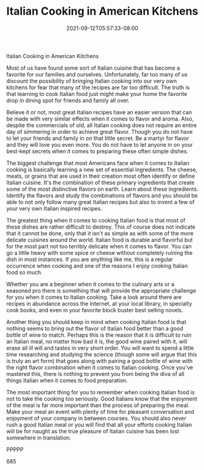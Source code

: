 ﻿---
title: "Italian Cooking in American Kitchens"
date: 2021-09-12T05:57:33-08:00
description: "TXT Tips for Web Success"
featured_image: "/images/TXT.jpg"
tags: ["TXT"]
---

Italian Cooking in American Kitchens

Most of us have found some sort of Italian cuisine that has become a favorite for our families and ourselves. Unfortunately, far too many of us discount the possibility of bringing Italian cooking into our very own kitchens for fear that many of the recipes are far too difficult. The truth is that learning to cook Italian food just might make your home the favorite drop in dining spot for friends and family all over.

Believe it or not, most great Italian recipes have an easier version that can be made with very similar effects when it comes to flavor and aroma. Also, despite the commercials of old, all Italian cooking does not require an entire day of simmering in order to achieve great flavor. Though you do not have to let your friends and family in on that little secret. Be a martyr for flavor and they will love you even more. You do not have to let anyone in on your best-kept secrets when it comes to preparing these often simple dishes. 

The biggest challenge that most Americans face when it comes to Italian cooking is basically learning a new set of essential ingredients. The cheese, meats, or grains that are used in their creation most often identify or define Italian cuisine. It's the combination of these primary ingredients that create some of the most distinctive flavors on earth. Learn about these ingredients. Identify the flavors and study the combinations of flavors and you should be able to not only follow many great Italian recipes but also to invent a few of your very own Italian inspired recipes. 

The greatest thing when it comes to cooking Italian food is that most of these dishes are rather difficult to destroy. This of course does not indicate that it cannot be done, only that it isn't as simple as with some of the more delicate cuisines around the world. Italian food is durable and flavorful but for the most part not too terribly delicate when it comes to flavor. You can go a little heavy with some spice or cheese without completely ruining the dish in most instances. If you are anything like me, this is a regular occurrence when cooking and one of the reasons I enjoy cooking Italian food so much.

Whether you are a beginner when it comes to the culinary arts or a seasoned pro there is something that will provide the appropriate challenge for you when it comes to Italian cooking. Take a look around there are recipes in abundance across the Internet, at your local library, in specialty cook books, and even in your favorite block buster best selling novels. 

Another thing you should keep in mind when cooking Italian food is that nothing seems to bring out the flavor of Italian food better than a good bottle of wine to match. Perhaps this is the reason that it is difficult to ruin an Italian meal, no matter how bad it is, the good wine paired with it, will erase all ill will and tastes in very short order. You will want to spend a little time researching and studying the science (though some will argue that this is truly an art form) that goes along with pairing a good bottle of wine with the right flavor combination when it comes to Italian cooking. Once you've mastered this, there is nothing to prevent you from being the diva of all things Italian when it comes to food preparation. 

The most important thing for you to remember when cooking Italian food is not to take the cooking too seriously. Good Italians know that the enjoyment of the meal is far more important than the process of preparing the meal. Make your meal an event with plenty of time for pleasant conversation and enjoyment of your company in between courses. You should also never rush a good Italian meal or you will find that all your efforts cooking Italian will be for naught as the true pleasure of Italian cuisine has been lost somewhere in translation. 

PPPPP

685

